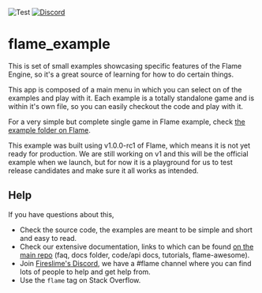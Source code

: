 ![Test](https://github.com/flame-engine/flame_example/workflows/Test/badge.svg?branch=master&event=push) [![Discord](https://img.shields.io/discord/509714518008528896.svg)](https://discord.gg/pxrBmy4)

# flame_example

This is set of small examples showcasing specific features of the Flame Engine, so it's a great source of learning for how to do certain things.

This app is composed of a main menu in which you can select on of the examples and play with it. Each example is a totally standalone game and is within it's own file, so you can easily checkout the code and play with it.

For a very simple but complete single game in Flame example, check [the example folder on Flame](https://github.com/flame-engine/flame/tree/master/example).

This example was built using v1.0.0-rc1 of Flame, which means it is not yet ready for production. We are still working on v1 and this will be the official example when we launch, but for now it is a playground for us to test release candidates and make sure it all works as intended.

## Help

If you have questions about this,

 * Check the source code, the examples are meant to be simple and short and easy to read.
 * Check our extensive documentation, links to which can be found [on the main repo](https://github.com/flame-engine/flame) (faq, docs folder, code/api docs, tutorials, flame-awesome).
 * Join [Fireslime's Discord](https://discord.gg/pxrBmy4), we have a #flame channel where you can find lots of people to help and get help from.
 * Use the `flame` tag on Stack Overflow.
